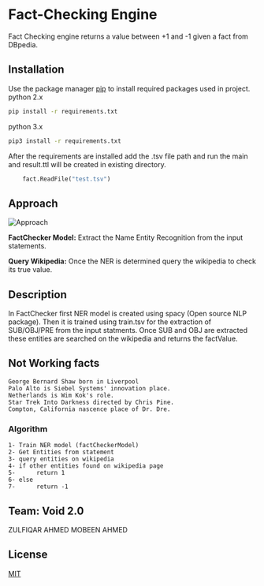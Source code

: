 # Fact-Checking Engine

Fact Checking engine returns a value between +1 and -1 given a fact from DBpedia.

## Installation

Use the package manager [pip](https://pip.pypa.io/en/stable/) to install required packages used in project.
python 2.x
```bash
pip install -r requirements.txt 
```
python 3.x
```bash
pip3 install -r requirements.txt 
```
After the requirements are installed add the .tsv file path and run the main and result.ttl will be created in existing directory.
```python
    fact.ReadFile("test.tsv")
```

## Approach 
![Approach](https://res.cloudinary.com/dymq10xxe/image/upload/v1548608998/approach.png)
 
**FactChecker Model:** Extract the Name Entity Recognition from the input statements. 

**Query Wikipedia:** Once the NER is determined query the wikipedia to check its true value.

## Description

In FactChecker first NER model is created using spacy (Open source NLP package). Then it is trained using train.tsv for the extraction of SUB/OBJ/PRE from the input statments. Once SUB and OBJ are extracted these entities are searched on the wikipedia and returns the factValue.

## Not Working facts
	George Bernard Shaw born in Liverpool   
	Palo Alto is Siebel Systems' innovation place.   
	Netherlands is Wim Kok's role. 
	Star Trek Into Darkness directed by Chris Pine.  
	Compton, California nascence place of Dr. Dre.   

### Algorithm
```
1- Train NER model (factCheckerModel)
2- Get Entities from statement
3- query entities on wikipedia
4- if other entities found on wikipedia page
5-      return 1
6- else
7-      return -1
```

## Team: Void 2.0
ZULFIQAR AHMED
MOBEEN AHMED
## License
[MIT](https://choosealicense.com/licenses/mit/)
